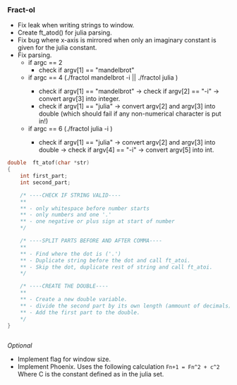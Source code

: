 ### Fract-ol

- Fix leak when writing strings to window.
- Create ft_atod() for julia parsing.
- Fix bug where x-axis is mirrored when only an imaginary constant is given for the julia constant.
- Fix parsing.
	- if argc == 2
 		- check if argv[1] == "mandelbrot"
	- if argc == 4 (./fractol mandelbrot -i <int> || ./fractol julia <real> <imaginary>)
		- check if argv[1] == "mandelbrot" ->  check if argv[2] == "-i" -> convert argv[3] into integer.
		- check if argv[1] == "julia" -> convert argv[2] and argv[3] into double (which should fail if any non-numerical character is put in!)
   	- if argc == 6 (./fractol julia <real> <imaginary> -i <int>)
   		- check if argv[1] == "julia" -> convert argv[2] and argv[3] into double -> check if argv[4] == "-i" -> convert argv[5] into int. 
``` c
double	ft_atof(char *str)
{
	int	first_part;
	int	second_part;

	/* ----CHECK IF STRING VALID----
	** 
	** - only whitespace before number starts
	** - only numbers and one '.'
	** - one negative or plus sign at start of number
	*/

	/* ----SPLIT PARTS BEFORE AND AFTER COMMA----
	**
	** - Find where the dot is ('.')
	** - Duplicate string before the dot and call ft_atoi.
	** - Skip the dot, duplicate rest of string and call ft_atoi.
	*/

	/* ----CREATE THE DOUBLE----
	**
	** - Create a new double variable.
	** - divide the second part by its own length (ammount of decimals) and add to double.
	** - Add the first part to the double.
	*/
}
     
```

*Optional*
- Implement flag for window size.
- Implement Phoenix.
	Uses the following calculation
	`Fn+1 = Fn^2 + c^2`
	Where C is the constant defined as in the julia set.
